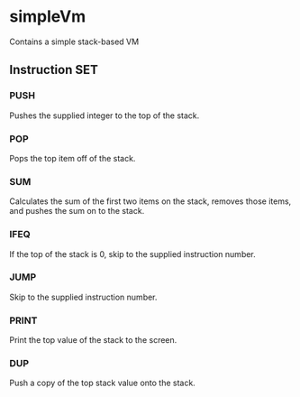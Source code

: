 # simpleVm
Contains a simple stack-based VM
## Instruction SET
### PUSH <integer>
Pushes the supplied integer to the top of the stack.
### POP
Pops the top item off of the stack.
### SUM
Calculates the sum of the first two items on the stack, removes those items, and pushes the sum on to the stack. 
### IFEQ <integer>
If the top of the stack is 0, skip to the supplied instruction number.
### JUMP <integer>
Skip to the supplied instruction number.
### PRINT
Print the top value of the stack to the screen.
### DUP
Push a copy of the top stack value onto the stack.
